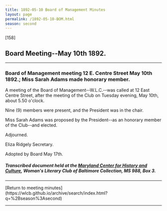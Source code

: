 ```yaml
---
title: 1892-05-10 Board of Management Minutes
layout: page
permalink: /1892-05-10-BOM.html
season: second
---
```


<style>
    #maincontent{
        font-size:1.4em;
    }
</style>
[158]

## Board Meeting--May 10th 1892.
<hr>

### Board of Management meeting 12 E. Centre Street May 10th 1892.; Miss Sarah Adams made honorary member.

A meeting of the Board of Management--W.L.C.--was called at 12 East Centre Street, after the meeting of the Club on Tuesday evening, May 10th, about 5.50 o'clock.

Nine (9) members were present, and the President was in the chair.

Miss Sarah Adams was proposed by the President--as an honorary member of the Club--and elected.

Adjourned.

Eliza Ridgely
Secretary.

Adopted by Board May 17th.

##### Transcribed document held at the [Maryland Center for History and Culture](http://mdhs.org/), Woman's Literary Club of Baltimore Collection, MS 988, Box 3. 

<hr>
[Return to meeting minutes](https://wlcb.github.io/archive/search/index.html?q=%2Bseason%3Asecond)
<hr>